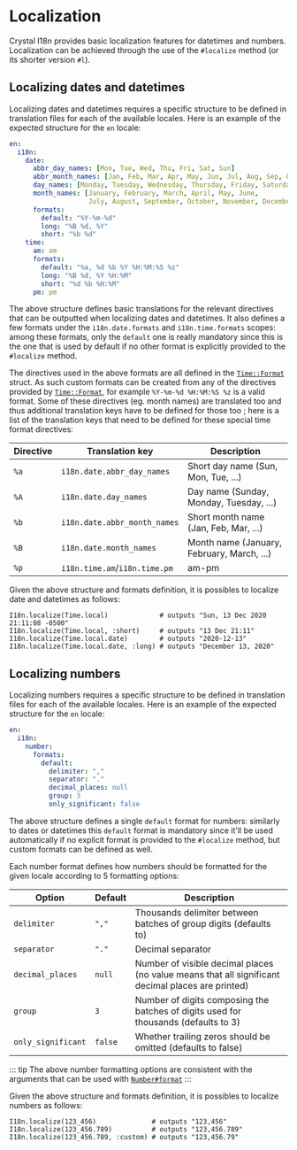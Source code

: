 # Localization

Crystal I18n provides basic localization features for datetimes and numbers. Localization can be achieved through the
use of the `#localize` method (or its shorter version `#l`).

## Localizing dates and datetimes

Localizing dates and datetimes requires a specific structure to be defined in translation files for each of the 
available locales. Here is an example of the expected structure for the `en` locale:

```yaml
en:
  i18n:
    date:
      abbr_day_names: [Mon, Tue, Wed, Thu, Fri, Sat, Sun]
      abbr_month_names: [Jan, Feb, Mar, Apr, May, Jun, Jul, Aug, Sep, Oct, Nov, Dec]
      day_names: [Monday, Tuesday, Wednesday, Thursday, Friday, Saturday, Sunday]
      month_names: [January, February, March, April, May, June,
                    July, August, September, October, November, December]
      formats:
        default: "%Y-%m-%d"
        long: "%B %d, %Y"
        short: "%b %d"
    time:
      am: am
      formats:
        default: "%a, %d %b %Y %H:%M:%S %z"
        long: "%B %d, %Y %H:%M"
        short: "%d %b %H:%M"
      pm: pm
```

The above structure defines basic translations for the relevant directives that can be outputted when localizing dates 
and datetimes. It also defines a few formats under the `i18n.date.formats` and `i18n.time.formats` scopes: among these
formats, only the `default` one is really mandatory since this is the one that is used by default if no other format is 
explicitly provided to the `#localize` method. 

The directives used in the above formats are all defined in the 
[`Time::Format`](https://crystal-lang.org/api/Time/Format.html) struct. As such custom formats can be created from
any of the directives provided by [`Time::Format`](https://crystal-lang.org/api/Time/Format.html), for example 
`%Y-%m-%d %H:%M:%S %z` is a valid format. Some of these directives (eg. month names) are translated too and thus
additional translation keys have to be defined for those too ; here is a list of the translation keys that need to be
defined for these special time format directives:

| Directive | Translation key | Description
|---|---|---|
| `%a` | `i18n.date.abbr_day_names` | Short day name (Sun, Mon, Tue, ...)
| `%A` | `i18n.date.day_names` | Day name (Sunday, Monday, Tuesday, ...)
| `%b` | `i18n.date.abbr_month_names` | Short month name (Jan, Feb, Mar, ...) 
| `%B` | `i18n.date.month_names` | Month name (January, February, March, ...)
| `%p` | `i18n.time.am`/`i18n.time.pm` | am-pm

Given the above structure and formats definition, it is possibles to localize date and datetimes as follows:

```crystal
I18n.localize(Time.local)             # outputs "Sun, 13 Dec 2020 21:11:08 -0500"
I18n.localize(Time.local, :short)     # outputs "13 Dec 21:11"
I18n.localize(Time.local.date)        # outputs "2020-12-13"
I18n.localize(Time.local.date, :long) # outputs "December 13, 2020"
```

## Localizing numbers

Localizing numbers requires a specific structure to be defined in translation files for each of the available locales. 
Here is an example of the expected structure for the `en` locale:

```yaml
en:
  i18n:
    number:
      formats:
        default:
          delimiter: ","
          separator: "."
          decimal_places: null
          group: 3
          only_significant: false
```

The above structure defines a single `default` format for numbers: similarly to dates or datetimes this `default` format
is mandatory since it'll be used automatically if no explicit format is provided to the `#localize` method, but custom
formats can be defined as well.

Each number format defines how numbers should be formatted for the given locale according to 5 formatting options:

| Option | Default | Description
|---|---|---|
| `delimiter` | `","` | Thousands delimiter between batches of group digits (defaults to)
| `separator` | `"."` | Decimal separator
| `decimal_places` | `null` | Number of visible decimal places (no value means that all significant decimal places are printed)
| `group` | `3` | Number of digits composing the batches of digits used for thousands (defaults to 3)
| `only_significant` | `false` | Whether trailing zeros should be omitted (defaults to false)

::: tip
The above number formatting options are consistent with the arguments that can be used with 
[`Number#format`](https://crystal-lang.org/api/Number.html#format(separator='.',delimiter=',',decimal_places:Int?=nil,*,group:Int=3,only_significant:Bool=false):String-instance-method)
:::

Given the above structure and formats definition, it is possibles to localize numbers as follows:

```crystal
I18n.localize(123_456)              # outputs "123,456"
I18n.localize(123_456.789)          # outputs "123,456.789"
I18n.localize(123_456.789, :custom) # outputs "123,456.79"
```
